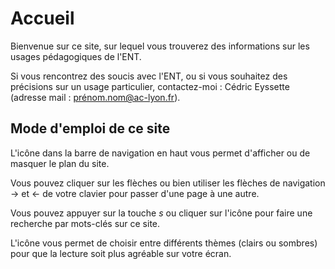 # Accueil

Bienvenue sur ce site, sur lequel vous trouverez des informations sur les usages pédagogiques de l'ENT.

Si vous rencontrez des soucis avec l'ENT, ou si vous souhaitez des précisions sur un usage particulier, contactez-moi : Cédric Eyssette (adresse mail : prénom.nom@ac-lyon.fr).

## Mode d'emploi de ce site

L'icône <i class="fa fa-bars"></i> dans la barre de navigation en haut vous permet d'afficher ou de masquer le plan du site.

Vous pouvez cliquer sur les flèches ou bien utiliser les flèches de navigation → et ← de votre clavier pour passer d'une page à une autre.

Vous pouvez appuyer sur la touche _s_ ou cliquer sur l'icône <i class="fa fa-search"></i> pour faire une recherche par mots-clés sur ce site.

L'icône <i class="fa fa-paint-brush"></i> vous permet de choisir entre différents thèmes (clairs ou sombres) pour que la lecture soit plus agréable sur votre écran.

